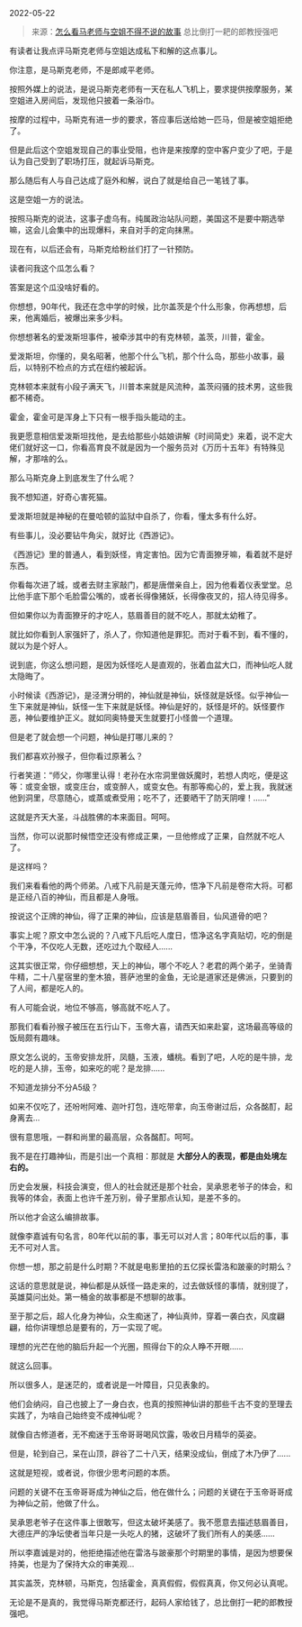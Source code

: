 2022-05-22

> 来源：[怎么看马老师与空姐不得不说的故事](http://mp.weixin.qq.com/s?__biz=MzU3NDc5Nzc0NQ==&mid=2247517046&idx=1&sn=a0ad710c813327300406953284d3274a&chksm=fd2e21a8ca59a8beef1963a9604c8a49e071d6af9c9f100894631fab8b62db0cd3172f873b63&scene=27#wechat_redirect)
> 总比倒打一耙的郎教授强吧

有读者让我点评马斯克老师与空姐达成私下和解的这点事儿。  

  

你注意，是马斯克老师，不是郎咸平老师。  

  

按照外媒上的说法，是说马斯克老师有一天在私人飞机上，要求提供按摩服务，某空姐进入房间后，发现他只披着一条浴巾。  

  

按摩的过程中，马斯克有进一步的要求，答应事后送给她一匹马，但是被空姐拒绝了。

  

但是此后这个空姐发现自己的事业受阻，也许是来按摩的空中客户变少了吧，于是认为自己受到了职场打压，就起诉马斯克。  

  

那么随后有人与自己达成了庭外和解，说白了就是给自己一笔钱了事。  

  

这是空姐一方的说法。

  

按照马斯克的说法，这事子虚乌有。纯属政治站队问题，美国这不是要中期选举嘛，这会儿会集中的出现爆料，来自对手的定向抹黑。

  

现在有，以后还会有，马斯克给粉丝们打了一针预防。

  

读者问我这个瓜怎么看？  

  

答案是这个瓜没啥好看的。

  

你想想，90年代，我还在念中学的时候，比尔盖茨是个什么形象，你再想想，后来，他离婚后，被爆出来多少料。  

  

你想想著名的爱泼斯坦事件，被牵涉其中的有克林顿，盖茨，川普，霍金。

  

爱泼斯坦，你懂的，臭名昭著，他那个什么飞机，那个什么岛，那些小故事，最后，以特别不检点的方式在纽约被起诉。

  

克林顿本来就有小段子满天飞，川普本来就是风流种，盖茨闷骚的技术男，这些我都不稀奇。  

  

霍金，霍金可是浑身上下只有一根手指头能动的主。  

  

我更愿意相信爱泼斯坦找他，是去给那些小姑娘讲解《时间简史》来着，说不定大佬们就好这一口，你看高育良不就是因为一个服务员对《万历十五年》有特殊见解，才那啥的么。

  

那么马斯克身上到底发生了什么呢？  

  

我不想知道，好奇心害死猫。  

  

爱泼斯坦就是神秘的在曼哈顿的监狱中自杀了，你看，懂太多有什么好。

  

有些事儿，没必要钻牛角尖，就好比《西游记》。

  

《西游记》里的普通人，看到妖怪，肯定害怕。因为它青面獠牙嘛，看着就不是好东西。

  

你看每次进了城，或者去财主家敲门，都是唐僧亲自上，因为他看着仪表堂堂。总比他手底下那个毛脸雷公嘴的，或者长得像猪妖，长得像夜叉的，招人待见得多。

  
但如果你以为青面獠牙的才吃人，慈眉善目的就不吃人，那就太幼稚了。

  

就比如你看到人家强奸了，杀人了，你知道他是罪犯。而对于看不到，看不懂的，就以为是个好人。

  

说到底，你这么想问题，是因为妖怪吃人是直观的，张着血盆大口，而神仙吃人就太隐晦了。

  

小时候读《西游记》，是泾渭分明的，神仙就是神仙，妖怪就是妖怪。似乎神仙一生下来就是神仙，妖怪一生下来就是妖怪。神仙是好的，妖怪是坏的。妖怪要作恶，神仙要维护正义。就如同奥特曼天生就要打小怪兽一个道理。  

  

但是老了就会想一个问题，神仙是打哪儿来的？

  

我们都喜欢孙猴子，但你看过原著么？

  

行者笑道：“师父，你哪里认得！老孙在水帘洞里做妖魔时，若想人肉吃，便是这等：或变金银，或变庄台，或变醉人，或变女色。有那等痴心的，爱上我，我就迷他到洞里，尽意随心，或蒸或煮受用；吃不了，还要晒干了防天阴哩！......”

  

这就是齐天大圣，斗战胜佛的本来面目。呵呵。

  

当然，你可以说那时候悟空还没有修成正果，一旦他修成了正果，自然就不吃人了。

  

是这样吗？

  

我们来看看他的两个师弟。八戒下凡前是天蓬元帅，悟净下凡前是卷帘大将。可都是正经八百的神仙，而且都是人身哦。

  

按说这个正牌的神仙，得了正果的神仙，应该是慈眉善目，仙风道骨的吧？

  

事实上呢？原文中怎么说的？八戒下凡后吃人度日，悟净这名字真贴切，吃的倒是个干净，不仅吃人无数，还吃过九个取经人......  

  

这其实很正常，你仔细想想，天上的神仙，哪个不吃人？老君的两个弟子，坐骑青牛精，二十八星宿里的奎木狼，菩萨池里的金鱼，无论是道家还是佛派，只要到的了人间，都是吃人的。

  

有人可能会说，地位不够高，够高就不吃人了。

  

那我们看看孙猴子被压在五行山下，玉帝大喜，请西天如来赴宴，这场最高等级的饭局颇有趣味。

  

原文怎么说的，玉帝安排龙肝，凤髓，玉液，蟠桃。看到了吧，人吃的是牛排，龙吃的是人排，玉帝，如来吃的呢？是龙排......

  

不知道龙排分不分A5级？

  

如来不仅吃了，还吩咐阿难、迦叶打包，连吃带拿，向玉帝谢过后，众各酩酊，起身离去...

  

很有意思哦，一群和尚里的最高层，众各酩酊。呵呵。

  

我不是在打趣神仙，而是引出一个真相：那就是 **大部分人的表现，都是由处境左右的。**

  

历史会发展，科技会演变，但人的社会就还是那个社会，吴承恩老爷子的体会，和我等的体会，表面上也许千差万别，骨子里那点认知，是差不多的。

  

所以他才会这么编排故事。

  

就像李嘉诚有句名言，80年代以前的事，事无可以对人言；80年代以后的事，事无不可对人言。

  

你想一想，那之前是什么时期？不就是电影里拍的五亿探长雷洛和跛豪的时期么？

  

这话的意思就是说，神仙都是从妖怪一路走来的，过去做妖怪的事情，就别提了，英雄莫问出处。第一桶金的故事都是不想聊的故事。

  

至于那之后，超人化身为神仙，众生痴迷了，神仙真帅，穿着一袭白衣，风度翩翩，给你讲理想总是要有的，万一实现了呢。

  

理想的光芒在他的脑后升起一个光圈，照得台下的众人睁不开眼......

  

就这么回事。

  

所以很多人，是迷茫的，或者说是一叶障目，只见表象的。

  

他们会纳闷，自己也披上了一身白衣，也真的按照神仙讲的那些千古不变的至理去实践了，为啥自己始终变不成神仙呢？  

  

就像自古修道者，无不痴迷于玉帝哥哥喝风饮露，吸收日月精华的英姿。

  

但是，轮到自己，呆在山顶，辟谷了二十八天，结果没成仙，倒成了木乃伊了......

  

这就是短视，或者说，你很少思考问题的本质。

  

问题的关键不在玉帝哥哥成为神仙之后，他在做什么；问题的关键在于玉帝哥哥成为神仙之前，他做了什么。

  

吴承恩老爷子在这件事上很敢写，但这太破坏美感了。我不愿意去描述慈眉善目，大德庄严的净坛使者当年只是一头吃人的猪，这破坏了我们所有人的美感......

  

所以李嘉诚是对的，他拒绝描述他在雷洛与跛豪那个时期里的事情，是因为想要保持美，也是为了保持大众的审美观...

  

其实盖茨，克林顿，马斯克，包括霍金，真真假假，假假真真，你又何必认真呢。

  

无论是不是真的，我觉得马斯克都还行，起码人家给钱了，总比倒打一耙的郎教授强吧。

